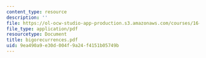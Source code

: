 ```yaml
---
content_type: resource
description: ''
file: https://ol-ocw-studio-app-production.s3.amazonaws.com/courses/16-01-unified-engineering-i-ii-iii-iv-fall-2005-spring-2006/9ea490a9e30d004f9a24f4151b05749b_bigorecurrences.pdf
file_type: application/pdf
resourcetype: Document
title: bigorecurrences.pdf
uid: 9ea490a9-e30d-004f-9a24-f4151b05749b
---
```

